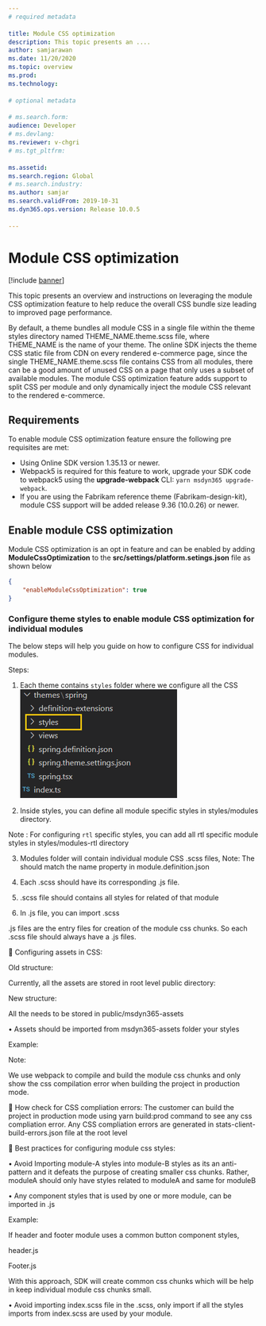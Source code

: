 ```yaml
---
# required metadata

title: Module CSS optimization
description: This topic presents an ....
author: samjarawan
ms.date: 11/20/2020
ms.topic: overview
ms.prod: 
ms.technology: 

# optional metadata

# ms.search.form: 
audience: Developer
# ms.devlang: 
ms.reviewer: v-chgri
# ms.tgt_pltfrm: 

ms.assetid: 
ms.search.region: Global
# ms.search.industry: 
ms.author: samjar
ms.search.validFrom: 2019-10-31
ms.dyn365.ops.version: Release 10.0.5

---
```

# Module CSS optimization

[!include [banner](../includes/banner.md)]

This topic presents an overview and instructions on leveraging the module CSS optimization feature to help reduce the overall CSS bundle size leading to improved page performance.  

By default, a theme bundles all module CSS in a single file within the theme styles directory named THEME_NAME.theme.scss file, where THEME_NAME is the name of your theme. The online SDK injects the theme CSS static file from CDN on every rendered e-commerce page, since the single THEME_NAME.theme.scss file contains CSS from all modules, there can be a good amount of unused CSS on a page that only uses a subset of available modules. The module CSS optimization feature adds support to split CSS per module and only dynamically inject the module CSS relevant to the rendered e-commerce.
 
## Requirements
To enable module CSS optimization feature ensure the following pre requisites are met:

* Using Online SDK version 1.35.13 or newer.
* Webpack5 is required for this feature to work, upgrade your SDK code to webpack5 using the **upgrade-webpack** CLI: ```yarn msdyn365 upgrade-webpack```.
* If you are using the Fabrikam reference theme (Fabrikam-design-kit), module CSS support will be added release 9.36 (10.0.26) or newer.
 
## Enable module CSS optimization
Module CSS optimization is an opt in feature and can be enabled by adding **ModuleCssOptimization** to the **src/settings/platform.setings.json** file as shown below

```json
{
    "enableModuleCssOptimization": true
}
```

### Configure theme styles to enable module CSS optimization for individual modules
 
The below steps will help you guide on how to configure CSS for individual modules.
 
Steps:

1.	Each theme contains `styles` folder where we configure all the CSS
![styles](media/css-optimization-1.png)

2.	Inside styles, you can define all module specific styles in styles/modules directory. 


Note : For configuring `rtl` specific styles, you can add all rtl specific module styles in styles/modules-rtl directory
 
3.	Modules folder will contain individual module CSS  <moduleName>.scss files, 
Note: The <module name> should match the name property in module.definition.json 
 
 
 
4.	Each <moduleName>.scss  should have its corresponding <moduleName>.js  file.
 
 
 
5.	<moduleName>.scss  file should contains all styles for related of that module
 
 
 
 
 
6.	In <moduleName>.js file, you can import <moduleName>.scss
 
 
 
<moduleName>.js files are the entry files for creation of the module css chunks. So each <moduleName>.scss file should always have a <moduleName>.js files.
 
	Configuring assets in CSS:
 
Old structure: 
 
Currently, all the assets are stored in root level public directory:
 
 
 
 
New structure:
 
All the needs to be stored in public/msdyn365-assets
 
 
 
•	Assets should be imported from msdyn365-assets folder your styles
 
Example:
 
 
 
Note: 
 
We use webpack to compile and build the module css chunks and only show the css compilation error when building the project in production mode. 
 
	How check for CSS compliation errors:
The customer can build the project in production mode using yarn build:prod command to see any css compliation error. Any CSS compliation errors are generated in stats-client-build-errors.json file at the root level

	Best practices for configuring module css styles:
 
•	Avoid Importing module-A styles into module-B styles as its an anti-pattern and it defeats the purpose of creating smaller css chunks. Rather, moduleA should only have styles related to moduleA and same for moduleB
 
•	Any component styles that is used by one or more module, can be imported in <moduleName>.js 
 
Example: 
 
If header and footer module uses a common button component styles,
 
header.js
 
 
Footer.js
 
 
 
With this approach, SDK will create common css chunks which will be help in keep individual module css chunks small.
 
•	Avoid importing index.scss file in the <moduleName>.scss, only import if all the styles imports from index.scss are used by your module.

